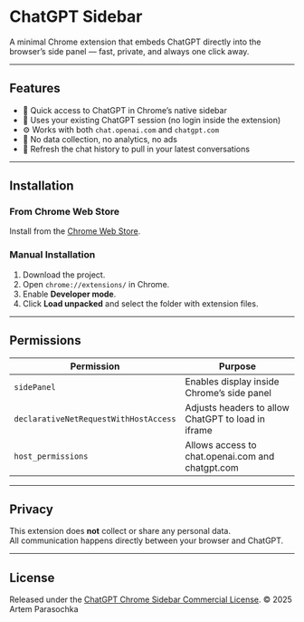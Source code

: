# ChatGPT Sidebar

A minimal Chrome extension that embeds ChatGPT directly into the browser’s side panel — fast, private, and always one click away.

---

## Features

- 🧠 Quick access to ChatGPT in Chrome’s native sidebar  
- 🔐 Uses your existing ChatGPT session (no login inside the extension)  
- ⚙️ Works with both `chat.openai.com` and `chatgpt.com`  
- 🚫 No data collection, no analytics, no ads
- 🔄 Refresh the chat history to pull in your latest conversations

---

## Installation

### From Chrome Web Store
Install from the [Chrome Web Store](https://chromewebstore.google.com/detail/chatgpt-sidebar/ibgipmeolfponfpmjhflfgkbcecpmcoo).

### Manual Installation
1. Download the project.  
2. Open `chrome://extensions/` in Chrome.  
3. Enable **Developer mode**.  
4. Click **Load unpacked** and select the folder with extension files.  

---

## Permissions

| Permission | Purpose |
|-------------|----------|
| `sidePanel` | Enables display inside Chrome’s side panel |
| `declarativeNetRequestWithHostAccess` | Adjusts headers to allow ChatGPT to load in iframe |
| `host_permissions` | Allows access to chat.openai.com and chatgpt.com |

---

## Privacy

This extension does **not** collect or share any personal data.  
All communication happens directly between your browser and ChatGPT.

---

## License

Released under the [ChatGPT Chrome Sidebar Commercial License](LICENSE).
© 2025 Artem Parasochka

